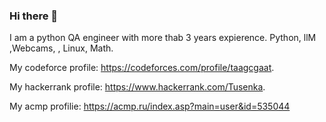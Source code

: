 ### Hi there 👋
I am a python QA engineer with more thab 3 years expierence. Python, llM ,Webcams, , Linux, Math.


My codeforce profile:
https://codeforces.com/profile/taagcgaat.

My hackerrank profile:
https://www.hackerrank.com/Tusenka.

My acmp profilie:
https://acmp.ru/index.asp?main=user&id=535044

<!--
**Tusenka/Tusenka** is a ✨ _special_ ✨ repository because its `README.md` (this file) appears on your GitHub profile.

Here are some ideas to get you started:

- 🔭 I’m currently working on ...
- 🌱 I’m currently learning ...
- 👯 I’m looking to collaborate on ...
- 🤔 I’m looking for help with ...
- 💬 Ask me about ...
- 📫 How to reach me: ...
- 😄 Pronouns: ...
- ⚡ Fun fact: ...
-->

